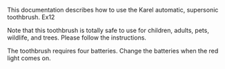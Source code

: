 This documentation describes how to use the Karel automatic, supersonic toothbrush. Ex12

Note that this toothbrush is totally safe to use for children, adults, pets, wildlife, and trees. Please follow the instructions.

The toothbrush requires four batteries. Change the batteries when the red light comes on.
